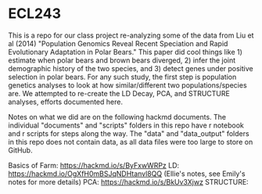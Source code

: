 # ECL243
This is a repo for our class project re-analyzing some of the data from Liu et al (2014) "Population Genomics Reveal Recent Speciation and Rapid Evolutionary Adaptation in Polar Bears." This paper did cool things like 1) estimate when polar bears and brown bears diverged, 2)
infer the joint demographic history of the two species, and 3) detect genes under positive selection in polar bears. For any such study, the first step is population genetics analyses to look at how similar/different two populations/species are. We attempted to re-create the LD Decay, PCA, and STRUCTURE analyses, efforts documented here.

Notes on what we did are on the following hackmd documents. The individual "documents" and "scripts" folders in this repo have r notebook and r scripts for steps along the way. The "data" and "data_output" folders in this repo does not contain data, as all data files were too large to store on GitHub.

Basics of Farm: https://hackmd.io/s/ByFxwWRPz
LD: https://hackmd.io/OgXfH0mBSJqNDHtanvl8QQ (Ellie's notes, see Emily's notes for more details)
PCA: https://hackmd.io/s/BkUv3Xjwz
STRUCTURE:
